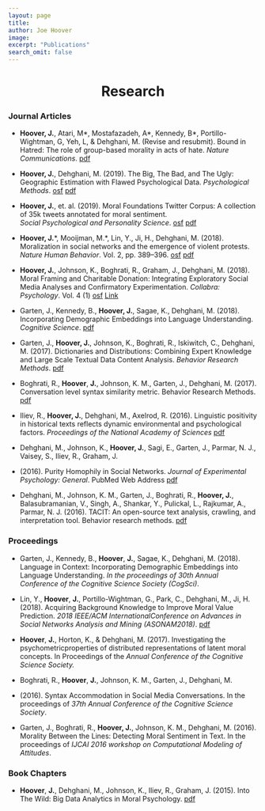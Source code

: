 ```yaml
---
layout: page
title:
author: Joe Hoover
image: 
excerpt: "Publications"
search_omit: false
---
```


<center> <h1>Research </h1> </center>


### Journal Articles 

* **Hoover, J.**, Atari, M\*, Mostafazadeh, A\*, Kennedy, B\*, 
Portillo-Wightman, G, Yeh, L, & Dehghani, M. (Revise and resubmit). 
Bound in Hatred: The role of group-based morality in acts of hate. *Nature Communications*.
[pdf](/papers/preprint_hoover_bound_in_hatred.pdf)

* **Hoover, J.**, Dehghani, M. (2019). 
The Big, The Bad, and The Ugly: Geographic Estimation with Flawed Psychological Data. 
*Psychological Methods*. 
[osf](https://osf.io/8javp/) [pdf](/papers/hoover_and_dehghani_2019.pdf)

* **Hoover, J.**, et. al. (2019). Moral Foundations Twitter Corpus: A collection of 35k tweets annotated for moral sentiment.  
*Social Psychological and Personality Science*. 
[osf](https://osf.io/k5n7y/) [pdf](https://psyarxiv.com/w4f72/)

* **Hoover, J.**\*, Mooijman, M.\*, Lin, Y., Ji, H., Dehghani, M. 
(2018). 
Moralization in social networks and the emergence of violent protests. 
*Nature Human Behavior*. Vol. 2, pp. 389–396. 
[osf](https://osf.io/wqzmj/) [pdf](/papers/hoover_protest_violence.pdf)

* **Hoover, J.**, Johnson, K., Boghrati, R., Graham, J., Dehghani, M. 
(2018). 
Moral Framing and Charitable Donation: Integrating Exploratory Social Media Analyses and Confirmatory Experimentation. 
*Collabra: Psychology*. Vol. 4 (1) 
[osf](https://osf.io/crdsj/) [Link](https://www.collabra.org/article/10.1525/collabra.129/)

* Garten, J., Kennedy, B., **Hoover, J.**, Sagae, K., Dehghani, M. 
(2018). 
Incorporating Demographic Embeddings into Language Understanding. 
*Cognitive Science*. 
[pdf](/papers/dem2vec.pdf)

* Garten, J., **Hoover, J.**, Johnson, K., Boghrati, R., Iskiwitch, C., Dehghani, M. 
(2017). 
Dictionaries and Distributions: Combining Expert Knowledge and Large Scale Textual Data Content Analysis. 
*Behavior Research Methods*.
[pdf](http://morteza-dehghani.net/wp-content/uploads/DDR.pdf)

* Boghrati, R., **Hoover**, **J.**, Johnson, K. M., Garten, J., Dehghani, M. 
(2017). Conversation level syntax similarity metric. Behavior Research Methods. [pdf](/papers/CASSIM.pdf)

* Iliev, R., **Hoover, J.**, Dehghani, M., Axelrod, R. 
(2016). 
Linguistic positivity in historical texts reflects dynamic environmental and psychological factors. 
*Proceedings of the National Academy of Sciences*
[pdf](http://www.pnas.org/content/early/2016/11/15/1612058113.full.pdf)

* Dehghani, M., Johnson, K., **Hoover, J.**, Sagi, E., Garten, J., Parmar, N. J., Vaisey, S., Iliev, R., Graham, J. 
* (2016). 
Purity Homophily in Social Networks. 
*Journal of Experimental Psychology: General*. PubMed Web Address 
[pdf](http://morteza-dehghani.net/wp-content/uploads/purityHomophily.pdf)


* Dehghani, M., Johnson, K. M., Garten, J., Boghrati, R., **Hoover, J.**, Balasubramanian, V., Singh, A., Shankar, Y., Pulickal, L., Rajkumar, A., Parmar, N. J. 
(2016). 
TACIT: An open-source text analysis, crawling, and interpretation tool. 
Behavior research methods. 
[pdf](http://morteza-dehghani.net/wp-content/uploads/TACIT.pdf)


### Proceedings 

* Garten, J., Kennedy, B., **Hoover**, **J.**, Sagae, K., Dehghani, M. (2018). 
Language in Context: Incorporating Demographic Embeddings into Language Understanding. 
*In the proceedings of 30th Annual Conference of the Cognitive Science Society (CogSci)*.

* Lin, Y., **Hoover**, **J.**, Portillo-Wightman, G., Park, C., Dehghani, M., Ji, H. 
(2018). 
Acquiring Background Knowledge to Improve Moral Value Prediction. 
*2018 IEEE/ACM InternationalConference on Advances in Social Networks Analysis and Mining (ASONAM2018)*. 
[pdf](/papers/moralvalue2018.pdf)

* **Hoover**, **J.**, Horton, K., & Dehghani, M. (2017). 
Investigating the psychometricproperties of distributed representations of latent moral concepts. 
In Proceedings of the *Annual Conference of the Cognitive Science Society.*

* Boghrati, R., **Hoover**, **J.**, Johnson, K. M., Garten, J., Dehghani, M. 
* (2016). 
Syntax Accommodation in Social Media Conversations. 
In the proceedings of *37th Annual Conference of the Cognitive Science Society*.

* Garten, J., Boghrati, R., **Hoover, J.**, Johnson, K. M., Dehghani, M. 
(2016). 
Morality Between the Lines: Detecting Moral Sentiment in Text. 
In the proceedings of *IJCAI 2016 workshop on Computational Modeling of Attitudes*.


### Book Chapters

* **Hoover**, **J.**, Dehghani, M., Johnson, K., Iliev, R., Graham, J. (2015). 
Into The Wild: Big Data Analytics in Moral Psychology. [pdf](/papers/into_the_wild.pdf)


<!--![right-aligned-image](/images/bih_map-1.png){: .align-right.bordered -->
<!--height="650px" width="650"}-->

<!--![right-aligned-image](/images/protest_violence_twitter.png){: .align-left.bordered -->
<!--height="650px" width="650"}-->



